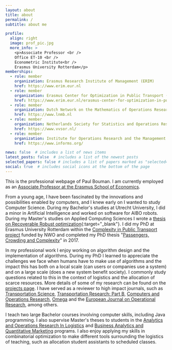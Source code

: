 ```yaml
---
layout: about
title: about
permalink: /
subtitle: about me

profile:
  align: right
  image: prof_pic.jpg
  more_info: >
    <p>Associate Professor <br />
    Office ET-10 <br />
    Econometric Institute<br />
    Erasmus University Rotterdam</p>
memberships:
  - role: member
    organization: Erasmus Research Institute of Management (ERIM)
    href: https://www.erim.eur.nl
  - role: member
    organization: Erasmus Center for Optimization in Public Transport (ECOPT)
    href: https://www.erim.eur.nl/erasmus-center-for-optimization-in-public-transport/
  - role: member
    organization: Dutch Network on the Mathematics of Operations Research (LNMB)
    href: https://www.lnmb.nl
  - role: member
    organization: Netherlands Society for Statistics and Operations Research (VVSOR)
    href: https://www.vvsor.nl/
  - role: member
    organization: Institute for Operations Research and the Management Sciences (INFORMS)
    href: https://www.informs.org/         

news: false  # includes a list of news items
latest_posts: false  # includes a list of the newest posts
selected_papers: false # includes a list of papers marked as "selected={true}"
social: true  # includes social icons at the bottom of the page
---
```


This is the professional webpage of Paul Bouman. I am currently employed as an [Associate Professor at the Erasmus School of Economics](https://www.eur.nl/en/ese/people/paul-bouman).

From a young age, I have been fascinated by the innovations and possibilities enabled by computers, and I knew early on I wanted to study Computer Science. During my Bachelor's studies at Utrecht University, I did a minor in Artificial Intelligence and worked on software for AIBO robots. During my Master's studies on Applied Computing Sciences I wrote a [thesis on Recoverable Robust optimization](/assets/pdf/msc-thesis.pdf){:target="_blank"}. I did my PhD at Erasmus University Rotterdam within the [Complexity in Public Transport project](/projects/phd_computr) funded by NWO and completed my PhD thesis "[Passengers, Crowding and Complexity](https://repub.eur.nl/pub/100767)" in 2017.

In my professional work I enjoy working on algorithm design and the implementation of algorithms. During my PhD I learned to appreciate the challenges we face when humans have to make use of algorithms and the impact this has both on a local scale (can users or companies use a system) and on a large scale (does a new system benefit society). I commonly study questions related to this in the context of logistics and the allocation of scarce resources. More details of some of my research can be found on the [projects page](/projects). I have served as a reviewer to high impact journals, such as [Transportation Science](https://pubsonline.informs.org/journal/trsc), [Transportation Research: Part B](https://www.sciencedirect.com/journal/transportation-research-part-b-methodological), [Computers and Operations Research](https://www.sciencedirect.com/journal/computers-and-operations-research), [Omega](https://www.sciencedirect.com/journal/omega) and the [European Journal on Operational Research](https://www.sciencedirect.com/journal/european-journal-of-operational-research), among others.

I teach two large Bachelor courses involving computer skills, including Java programming. I also supervise Master's theses to students in the [Analytics and Operations Research In Logistics](https://www.eur.nl/en/master/analytics-and-operations-research-logistics) and [Business Analytics and Quantitative Marketing](https://www.eur.nl/en/master/business-analytics-and-quantitative-marketing) programs. I also enjoy applying my skills in combinatorial optimization to make different tools surrounding the logistics of teaching, such as allocation student assistants to scheduled classes.

